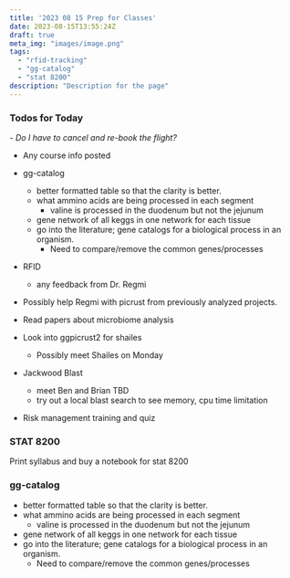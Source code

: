 ```yaml
---
title: '2023 08 15 Prep for Classes'
date: 2023-08-15T13:55:24Z
draft: true
meta_img: "images/image.png"
tags:
  - "rfid-tracking"
  - "gg-catalog"
  - "stat 8200"
description: "Description for the page"
---
```


### Todos for Today

*- Do I have to cancel and re-book the flight?*

- Any course info posted

- gg-catalog
  - better formatted table so that the clarity is better.
  - what ammino acids are being processed in each segment
    - valine is processed in the duodenum but not the jejunum
  - gene network of all keggs in one network for each tissue
  - go into the literature; gene catalogs for a biological process in an organism.
      - Need to compare/remove the common genes/processes 
      
- RFID
  - any feedback from Dr. Regmi
 
 
- Possibly help Regmi with picrust from previously analyzed projects. 
 
- Read papers about microbiome analysis

- Look into ggpicrust2 for shailes
  - Possibly meet Shailes on Monday
  
- Jackwood Blast
  - meet Ben and Brian TBD
  - try out a local blast search to see memory, cpu time limitation
  
- Risk management training and quiz

### STAT 8200

Print syllabus and buy a notebook for stat 8200

### gg-catalog

  - better formatted table so that the clarity is better.
  - what ammino acids are being processed in each segment
    - valine is processed in the duodenum but not the jejunum
  - gene network of all keggs in one network for each tissue
  - go into the literature; gene catalogs for a biological process in an organism.
      - Need to compare/remove the common genes/processes 